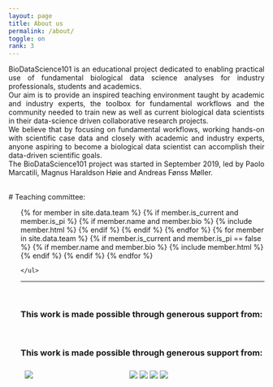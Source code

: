 ```yaml
---
layout: page
title: About us
permalink: /about/
toggle: on
rank: 3
---
```


<!--
<div style="margin-bottom: 2em;">
    <img src="{{ 'team/team_paolo.jpg' | prepend: site.images_dir | prepend: site.baseurl }}" />
</div>
<p style="text-align:justify">
-->
<p style="text-align:justify">
BioDataScience101 is an educational project dedicated to enabling practical use of fundamental biological data science analyses for industry professionals, students and academics.
<br>
Our aim is to provide an inspired teaching environment taught by academic and industry experts, the toolbox for fundamental workflows and the community needed to train new as well as current biological data scientists in their data-science driven collaborative research projects. 
<br>
We believe that by focusing on fundamental workflows, working hands-on with scientific case data and closely with academic and industry experts, anyone aspiring to become a biological data scientist can accomplish their data-driven scientific goals. 
<br>
The BioDataScience101 project was started in September 2019, led by Paolo Marcatili, Magnus Haraldson Høie and Andreas Fønss Møller. </p>

<br />
# Teaching committee:
<div class="lab-wrapper">
    <ul class="lab-list">
    <!-- Current PIs -->
    {% for member in site.data.team %}
        {% if member.is_current and member.is_pi %}
            {% if member.name and member.bio %}
                {% include member.html %}
            {% endif %}
        {% endif %}
    {% endfor %}
    <!-- Current non-PIs -->
    {% for member in site.data.team %}
        {% if member.is_current and member.is_pi == false %}
            {% if member.name and member.bio %}
                {% include member.html %}
            {% endif %}
        {% endif %}
    {% endfor %}


    </ul>
  <hr>
  
<style>
.row {
  display: flex;
  flex-wrap: wrap;
  padding: 0 4px;
}

/* Create two equal columns that sits next to each other */
.column {
  flex: 50%;
  padding: 0 4px;
}

.column img {
  margin-top: 8px;
  vertical-align: middle;
}
  
</style>

 <br>
 <h3 class="center">This work is made possible through generous support from: </h3>
   <br>
   <div>
       <h3 class="center">This work is made possible through generous support from: </h3>
         <div class="row"> 
          <div class="column">
            <img src="{{ 'DTU.png' | prepend: site.images_dir | prepend: site.baseurl }}">
           </div>
          <div class="column">
            <img src="{{ 'DTU.png' | prepend: site.images_dir | prepend: site.baseurl }}">
            <img src="{{ 'Logo_Danish_helthtech.jpg' | prepend: site.images_dir | prepend: site.baseurl }}">
            <img src="{{ 'Logo_welfare_tech.png' | prepend: site.images_dir | prepend: site.baseurl }}">
            <img src="{{ 'Logo_EU.png' | prepend: site.images_dir | prepend: site.baseurl }}">
        </div> 
    </div>
   </div>
</div>
